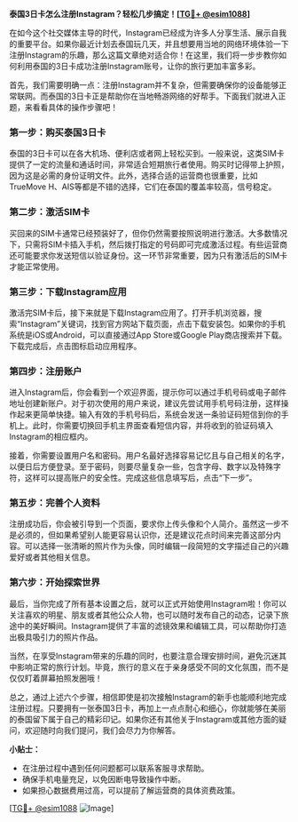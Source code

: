 **泰国3日卡怎么注册Instagram？轻松几步搞定！[[TG💪+ @esim1088](https://t.me/s/esim1088)]**

在如今这个社交媒体主导的时代，Instagram已经成为许多人分享生活、展示自我的重要平台。如果你最近计划去泰国玩几天，并且想要用当地的网络环境体验一下注册Instagram的乐趣，那么这篇文章绝对适合你！在这里，我们将一步步教你如何利用泰国的3日卡成功注册Instagram账号，让你的旅行更加丰富多彩。

首先，我们需要明确一点：注册Instagram并不复杂，但需要确保你的设备能够正常联网。而泰国的3日卡正是帮助你在当地畅游网络的好帮手。下面我们就进入正题，来看看具体的操作步骤吧！

### 第一步：购买泰国3日卡

泰国的3日卡可以在各大机场、便利店或者网上轻松买到。一般来说，这类SIM卡提供了一定的流量和通话时间，非常适合短期旅行者使用。购买时记得带上护照，因为这是必需的身份证明文件。此外，选择合适的运营商也很重要，比如TrueMove H、AIS等都是不错的选择，它们在泰国的覆盖率较高，信号稳定。

### 第二步：激活SIM卡

买回来的SIM卡通常已经预装好了，但你仍然需要按照说明进行激活。大多数情况下，只需将SIM卡插入手机，然后拨打指定的号码即可完成激活过程。有些运营商还可能要求你发送短信以验证身份。这一环节非常重要，因为只有激活后的SIM卡才能正常使用。

### 第三步：下载Instagram应用

激活完SIM卡后，接下来就是下载Instagram应用了。打开手机浏览器，搜索“Instagram”关键词，找到官方网站下载页面，点击下载安装包。如果你的手机系统是iOS或Android，可以直接通过App Store或Google Play商店搜索并下载。下载完成后，点击图标启动应用程序。

### 第四步：注册账户

进入Instagram后，你会看到一个欢迎界面，提示你可以通过手机号码或电子邮件地址创建新账户。对于初次使用的用户来说，建议先尝试用手机号码注册，这样操作起来更简单快捷。输入有效的手机号码后，系统会发送一条验证码短信到你的手机上。此时，你需要切换回手机主界面查看短信内容，并将收到的验证码填入Instagram的相应框内。

接着，你需要设置用户名和密码。用户名最好选择容易记忆且与自己相关的名字，以便日后方便登录。至于密码，则要尽量复杂一些，包含字母、数字以及特殊字符，这样可以提高账户的安全性。完成这些信息填写后，点击“下一步”。

### 第五步：完善个人资料

注册成功后，你会被引导到一个页面，要求你上传头像和个人简介。虽然这一步不是必须的，但如果希望别人能更容易认识你，还是建议花点时间来完善这部分内容。可以选择一张清晰的照片作为头像，同时编辑一段简短的文字描述自己的兴趣爱好或者其他相关信息。

### 第六步：开始探索世界

最后，当你完成了所有基本设置之后，就可以正式开始使用Instagram啦！你可以关注喜欢的明星、朋友或者其他公众人物，也可以随时发布自己的动态，记录下旅途中的美好瞬间。Instagram提供了丰富的滤镜效果和编辑工具，可以帮助你打造出极具吸引力的照片作品。

当然，在享受Instagram带来的乐趣的同时，也要注意合理安排时间，避免沉迷其中影响正常的旅行计划。毕竟，旅行的意义在于亲身感受不同的文化氛围，而不是仅仅盯着屏幕拍照发圈哦！

总之，通过上述六个步骤，相信即使是初次接触Instagram的新手也能顺利地完成注册过程。只要拥有一张泰国3日卡，再加上一点点耐心和细心，你就能够在美丽的泰国留下属于自己的精彩印记。如果你还有其他关于Instagram或其他方面的疑问，欢迎随时向我们提问，我们会尽力为你解答。

**小贴士：**
- 在注册过程中遇到任何问题都可以联系客服寻求帮助。
- 确保手机电量充足，以免因断电导致操作中断。
- 如果担心数据费用过高，可以提前了解运营商的具体资费政策。

[[TG💪+ @esim1088](https://t.me/s/esim1088) ![Image](https://i.postimg.cc/4NQfJmqS/Snipaste-2025-05-13-00-14-12.png)]